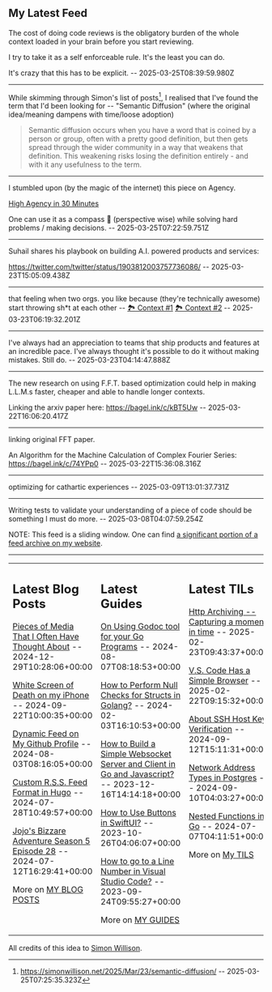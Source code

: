 ## My Latest Feed

<!-- feed starts -->
The cost of doing code reviews is the obligatory burden of the whole context loaded in your brain before you start reviewing.

I try to take it as a self enforceable rule. It's the least you can do.

It's crazy that this has to be explicit.  -- 2025-03-25T08:39:59.980Z

---

While skimming through Simon's list of posts[^1], I realised that I've found the term that I'd been looking for --  "Semantic Diffusion" (where the original idea/meaning dampens with time/loose adoption)

> Semantic diffusion occurs when you have a word that is coined by a person or group, often with a pretty good definition, but then gets spread through the wider community in a way that weakens that definition. This weakening risks losing the definition entirely - and with it any usefulness to the term.

[^1]: https://simonwillison.net/2025/Mar/23/semantic-diffusion/  -- 2025-03-25T07:25:35.323Z

---

I stumbled upon (by the magic of the internet) this piece on Agency.

[High Agency in 30 Minutes](https://www.highagency.com/)

One can use it as a compass 🧭 (perspective wise) while solving hard problems / making decisions.  -- 2025-03-25T07:22:59.751Z

---

Suhail shares his playbook on building A.I. powered products and services:

https://twitter.com/twitter/status/1903812003757736086/  -- 2025-03-23T15:05:09.438Z

---

that feeling when two orgs. you like because (they're technically awesome) start throwing sh*t at each other -- [🏞️ Context #1](https://cpx.tnvmadhav.me/content/image/content-images/image_xMqwoD9.png) [🏞️ Context #2](https://cpx.tnvmadhav.me/content/image/content-images/image_MHmXxhj.png) -- 2025-03-23T06:19:32.201Z

---

I've always had an appreciation to teams that ship products and features at an incredible pace. I've always thought it's possible to do it without making mistakes. Still do.  -- 2025-03-23T04:14:47.888Z

---

The new research on using F.F.T. based optimization could help in making L.L.M.s faster, cheaper and able to handle longer contexts.

Linking the arxiv paper here: https://bagel.ink/c/kBT5Uw  -- 2025-03-22T16:06:20.417Z

---

linking original FFT paper.

An Algorithm for the Machine Calculation of Complex Fourier Series:
https://bagel.ink/c/74YPp0  -- 2025-03-22T15:36:08.316Z

---

optimizing for cathartic experiences  -- 2025-03-09T13:01:37.731Z

---

Writing tests to validate your understanding of a piece of code should be something I must do more.  -- 2025-03-08T04:07:59.254Z
<!-- feed ends -->

NOTE: This feed is a sliding window. One can find [a significant portion of a feed archive on my website](https://tnvmadhav.me/feed/).

---


<table><tr><td valign="top" width="33%">

## Latest Blog Posts

<!-- blog starts -->
[Pieces of Media That I Often Have Thought About](https://tnvmadhav.me/blog/pieces-of-media-that-i-often-have-thought-about/) -- 2024-12-29T10:28:06+00:00

[White Screen of Death on my iPhone](https://tnvmadhav.me/blog/white-screen-of-death-on-my-iphone/) -- 2024-09-22T10:00:35+00:00

[Dynamic Feed on My Github Profile](https://tnvmadhav.me/blog/dynamic-feed-on-my-github-profile/) -- 2024-08-03T08:16:05+00:00

[Custom R.S.S. Feed Format in Hugo](https://tnvmadhav.me/blog/custom-rss-feed-format-in-hugo/) -- 2024-07-28T10:49:57+00:00

[Jojo's Bizzare Adventure Season 5 Episode 28](https://tnvmadhav.me/blog/jojos-bizzare-adventure-season-5-episode-28/) -- 2024-07-12T16:29:41+00:00

More on [MY BLOG POSTS](https://tnvmadhav.me/blog/)
<!-- blog ends -->

</td><td valign="top" width="34%">

## Latest Guides

<!-- guide starts -->
[On Using Godoc tool for your Go Programs](https://tnvmadhav.me/guides/on-using-godoc-tool/) -- 2024-08-07T08:18:53+00:00

[How to Perform Null Checks for Structs in Golang?](https://tnvmadhav.me/guides/how-to-perform-null-checks-for-structs-in-golang/) -- 2024-02-03T16:10:53+00:00

[How to Build a Simple Websocket Server and Client in Go and Javascript?](https://tnvmadhav.me/guides/how-to-build-a-simple-websocket-server-and-client-in-go/) -- 2023-12-16T14:14:18+00:00

[How to Use Buttons in SwiftUI?](https://tnvmadhav.me/guides/how-to-use-buttons-in-swiftui/) -- 2023-10-26T04:06:07+00:00

[How to go to a Line Number in Visual Studio Code?](https://tnvmadhav.me/guides/how-to-go-to-line-in-visual-studio-code/) -- 2023-09-24T09:55:27+00:00

More on [MY GUIDES](https://tnvmadhav.me/guides/)
<!-- guide ends -->

</td><td valign="top" width="33%">

## Latest TILs

<!-- til starts -->
[Http Archiving -- Capturing a moment in time](https://tnvmadhav.me/til/http-archiving/) -- 2025-02-23T09:43:37+00:00

[V.S. Code Has a Simple Browser](https://tnvmadhav.me/til/vscode-has-a-simple-browser/) -- 2025-02-22T09:15:32+00:00

[About SSH Host Key Verification](https://tnvmadhav.me/til/ssh-host-key-verification/) -- 2024-09-12T15:11:31+00:00

[Network Address Types in Postgres](https://tnvmadhav.me/til/network-address-types-in-postgres/) -- 2024-09-10T04:03:27+00:00

[Nested Functions in Go](https://tnvmadhav.me/til/nested-functions-in-go/) -- 2024-07-07T04:11:51+00:00

More on [My TILS](https://tnvmadhav.me/til/)
<!-- til ends -->

</td></tr></table>


All credits of this idea to [Simon Willison](https://github.com/simonw/simonw/).
